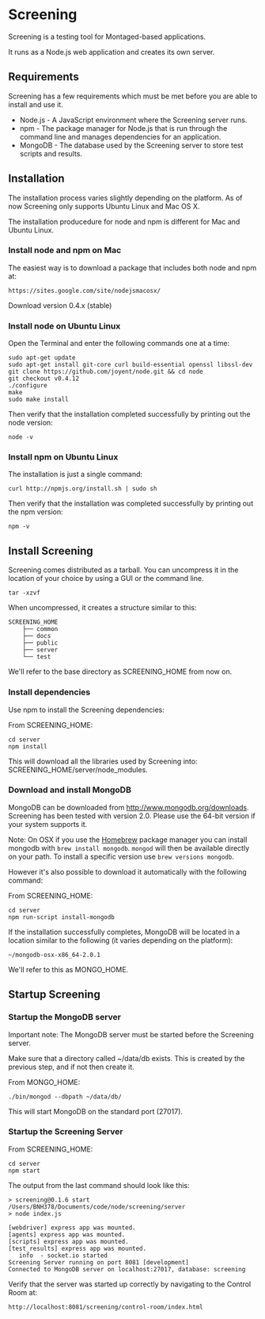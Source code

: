 ﻿<!-- <copyright>
 This file contains proprietary software owned by Motorola Mobility, Inc.<br/>
 No rights, expressed or implied, whatsoever to this software are provided by Motorola Mobility, Inc. hereunder.<br/>
 (c) Copyright 2011 Motorola Mobility, Inc.  All Rights Reserved.
 </copyright> -->

# Screening

Screening is a testing tool for Montaged-based applications.

It runs as a Node.js web application and creates its own server.

## Requirements

Screening has a few requirements which must be met before you are able to install and use it.

* Node.js - A JavaScript environment where the Screening server runs.
* npm - The package manager for Node.js that is run through the command line and manages dependencies for an application.
* MongoDB - The database used by the Screening server to store test scripts and results.

## Installation

The installation process varies slightly depending on the platform. As of now Screening only supports Ubuntu Linux and Mac OS X.

The installation producedure for node and npm is different for Mac and Ubuntu Linux.

### Install node and npm on Mac

The easiest way is to download a package that includes both node and npm at:

    https://sites.google.com/site/nodejsmacosx/

Download version 0.4.x (stable)

### Install node on Ubuntu Linux

Open the Terminal and enter the following commands one at a time:

    sudo apt-get update
    sudo apt-get install git-core curl build-essential openssl libssl-dev
    git clone https://github.com/joyent/node.git && cd node
    git checkout v0.4.12
    ./configure
    make
    sudo make install

Then verify that the installation completed successfully by printing out the node version:

    node -v

### Install npm on Ubuntu Linux

The installation is just a single command:

    curl http://npmjs.org/install.sh | sudo sh

Then verify that the installation was completed successfully by printing out the npm version:

    npm -v

## Install Screening

Screening comes distributed as a tarball. You can uncompress it in the location of your choice by using a GUI or the
command line.

    tar -xzvf

When uncompressed, it creates a structure similar to this:

    SCREENING_HOME
        ├── common
        ├── docs
        ├── public
        ├── server
        └── test

We'll refer to the base directory as SCREENING_HOME from now on.

### Install dependencies

Use npm to install the Screening dependencies:

From SCREENING_HOME:

    cd server
    npm install

This will download all the libraries used by Screening into: SCREENING_HOME/server/node_modules.


### Download and install MongoDB

MongoDB can be downloaded from http://www.mongodb.org/downloads. Screening has been tested with version 2.0.
Please use the 64-bit version if your system supports it.

Note: On OSX if you use the [Homebrew](http://mxcl.github.com/homebrew/) package manager you
can install mongodb with `brew install mongodb`. `mongod` will then be available directly
on your path. To install a specific version use `brew versions mongodb`.

However it's also possible to download it automatically with the following command:

From SCREENING_HOME:

    cd server
    npm run-script install-mongodb

If the installation successfully completes, MongoDB will be located in a location similar to the following (it varies
depending on the platform):

    ~/mongodb-osx-x86_64-2.0.1

We'll refer to this as MONGO_HOME.

## Startup Screening

### Startup the MongoDB server

Important note: The MongoDB server must be started before the Screening server.

Make sure that a directory called ~/data/db exists. This is created by the previous step, and if not then create it.

From MONGO_HOME:

    ./bin/mongod --dbpath ~/data/db/

This will start MongoDB on the standard port (27017).

### Startup the Screening Server

From SCREENING_HOME:

    cd server
    npm start

The output from the last command should look like this:

    > screening@0.1.6 start /Users/BNH378/Documents/code/node/screening/server
    > node index.js

    [webdriver] express app was mounted.
    [agents] express app was mounted.
    [scripts] express app was mounted.
    [test_results] express app was mounted.
       info  - socket.io started
    Screening Server running on port 8081 [development]
    Connected to MongoDB server on localhost:27017, database: screening

Verify that the server was started up correctly by navigating to the Control Room at:

    http://localhost:8081/screening/control-room/index.html

